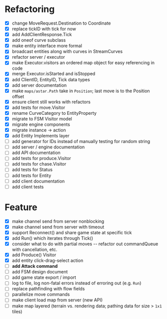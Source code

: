 # Refactoring

* [x] change MoveRequest.Destination to Coordinate
* [x] replace tickID with tick for now
* [x] add AddClientResponse.Tick
* [x] add oneof curve subclass
* [x] make entity interface more formal
* [x] broadcast entities along with curves in StreamCurves
* [x] refactor server / executor
* [x] make Executor.visitors an ordered map object for easy referencing in code
* [x] merge Executor.isStarted and isStopped
* [x] add ClientID, EntityID, Tick data types
* [x] add server documentation
* [x] make `maps/astar.Path` take in `Position`; last move is to the Position offset
* [x] ensure client still works with refactors
* [x] add tests for move.Visitor
* [x] rename CurveCategory to EntityProperty
* [x] migrate to FSM Visitor model
* [x] migrate engine components
* [x] migrate instance -> action
* [x] add Entity Implements layer
* [ ] add generator for IDs instead of manually testing for random string
* [ ] add server / engine documentation
* [ ] add API documentation
* [ ] add tests for produce.Visitor
* [ ] add tests for chase.Visitor
* [ ] add tests for Status
* [ ] add tests for Entity
* [ ] add client documentation
* [ ] add client tests

# Feature
* [x] make channel send from server nonblocking
* [x] make channel send from server with timeout
* [x] support Reconnect() and share game state at specific tick
* [x] add Run() which iterates through Tick()
* [x] consider what to do with partial moves -- refactor out commandQueue with cancellation, etc.
* [x] add Produce() Visitor
* [x] add entity click-drag-select action
* [ ] **add Attack command**
* [ ] add FSM design document
* [ ] add game state export / import
* [ ] log to file, log non-fatal errors instead of erroring out (e.g. `Run`)
* [ ] replace pathfinding with flow fields
* [ ] parallelize move commands
* [ ] make client load map from server (new API)
* [ ] make map layered (terrain vs. rendering data; pathing data for size > `1x1` tiles)
